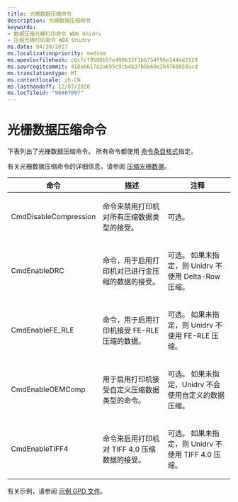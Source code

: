 ```yaml
---
title: 光栅数据压缩命令
description: 光栅数据压缩命令
keywords:
- 数据压缩光栅打印命令 WDK Unidrv
- 压缩光栅打印命令 WDK Unidrv
ms.date: 04/20/2017
ms.localizationpriority: medium
ms.openlocfilehash: c0cfcf9580b5fe490615f1b6754f96e144dd2129
ms.sourcegitcommit: 418e6617e2a695c9cb4b37b5b60e264760858acd
ms.translationtype: MT
ms.contentlocale: zh-CN
ms.lasthandoff: 12/07/2020
ms.locfileid: "96807097"
---
```

# <a name="raster-data-compression-commands"></a>光栅数据压缩命令





下表列出了光栅数据压缩命令。 所有命令都使用 [命令条目格式](command-entry-format.md)指定。

有关光栅数据压缩命令的详细信息，请参阅 [压缩光栅数据](compressing-raster-data.md)。

<table>
<colgroup>
<col width="33%" />
<col width="33%" />
<col width="33%" />
</colgroup>
<thead>
<tr class="header">
<th>命令</th>
<th>描述</th>
<th>注释</th>
</tr>
</thead>
<tbody>
<tr class="odd">
<td><p>CmdDisableCompression</p></td>
<td><p>命令来禁用打印机对所有压缩数据类型的接受。</p></td>
<td><p>可选。</p></td>
</tr>
<tr class="even">
<td><p>CmdEnableDRC</p></td>
<td><p>命令，用于启用打印机对已进行金压缩的数据的接受。</p></td>
<td><p>可选。 如果未指定，则 Unidrv 不使用 Delta-Row 压缩。</p></td>
</tr>
<tr class="odd">
<td><p>CmdEnableFE_RLE</p></td>
<td><p>命令，用于启用打印机接受 FE-RLE 压缩的数据。</p></td>
<td><p>可选。 如果未指定，则 Unidrv 不使用 FE-RLE 压缩。</p></td>
</tr>
<tr class="even">
<td><p>CmdEnableOEMComp</p></td>
<td><p>用于启用打印机接受自定义压缩数据类型的命令。</p></td>
<td><p>可选。 如果未指定，Unidrv 不会使用自定义的数据压缩。</p></td>
</tr>
<tr class="odd">
<td><p>CmdEnableTIFF4</p></td>
<td><p>命令来启用打印机对 TIFF 4.0 压缩数据的接受。</p></td>
<td><p>可选。 如果未指定，则 Unidrv 不使用 TIFF 4.0 压缩。</p></td>
</tr>
</tbody>
</table>

 

有关示例，请参阅 [示例 GPD 文件](sample-gpd-files.md)。

 

 




